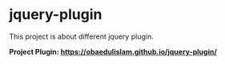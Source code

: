 # jquery-plugin
This project is about different jquery plugin.

**Project Plugin: https://obaedulislam.github.io/jquery-plugin/**
